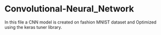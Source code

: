 # Convolutional-Neural_Network
In this file a CNN model is created on fashion MNIST dataset and Optimized using the keras tuner library.
